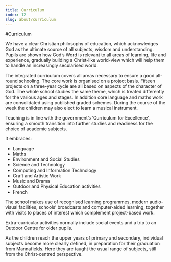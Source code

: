 ```yaml
---
title: Curriculum
index: 12
slug: about/curriculum
---
```


#Curriculum

We have a clear Christian philosophy of education, which acknowledges God as the ultimate source of all subjects, wisdom and understanding. Pupils are shown how God’s Word is relevant to all areas of learning, life and experience, gradually building a Christ-like world-view which will help them to handle an increasingly secularised world.

The integrated curriculum covers all areas necessary to ensure a good all-round schooling. The core work is organised on a project basis. Fifteen projects on a three-year cycle are all based on aspects of the character of God. The whole school studies the same theme, which is treated differently for the various ages and stages. In addition core language and maths work are consolidated using published graded schemes. During the course of the week the children may also elect to learn a musical instrument.

Teaching is in line with the government’s ‘Curriculum for Excellence’, ensuring a smooth transition into further studies and readiness for the choice of academic subjects.

It embraces:

*    Language
*    Maths
*    Environment and Social Studies
*    Science and Technology
*    Computing and Information Technology
*    Craft and Artistic Work
*    Music and Drama
*    Outdoor and Physical Education activities
*    French

The school makes use of recognised learning programmes, modern audio-visual facilities, schools’ broadcasts and computer-aided learning, together with visits to places of interest which complement project-based work.

Extra-curricular activities normally include social events and a trip to an Outdoor Centre for older pupils.

As the children reach the upper years of primary and secondary, individual subjects become more clearly defined, in preparation for their graduation from Mannafields. Here they are taught the usual range of subjects, still from the Christ-centred perspective.
